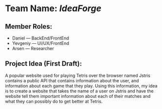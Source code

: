 <h1>Team Name: <i>IdeaForge</i></h1>

<h2>Member Roles:</h2>
<ul>
	<li>Daniel — BackEnd/FrontEnd</li>
	<li>Yevgeniy — UI/UX/FrontEnd</li>
	<li>Arsen — Researcher</li>
</ul>

<h2>Project Idea (First Draft):</h2>
<p>A popular website used for playing Tetris over the browser named Jstris contains a public API that 
contains information about the user, and information about each game that they play. Using this 
information, my idea is to create a website that takes the name of a user on Jstris and have the 
website tell them important information about each of their matches and what they can possibly do 
to get better at Tetris.</p>
